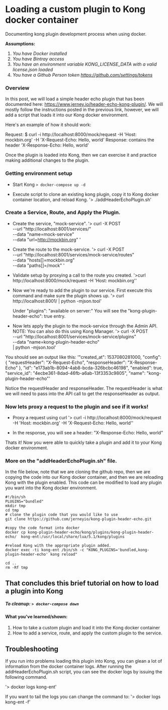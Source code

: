 # Loading a custom plugin to Kong docker container
Documenting kong plugin development process when using docker. 

**Assumptions:**

1. _You have Docker installed_
1. _You have Bintray access_
1. _You have an environment variable KONG_LICENSE_DATA with a valid license.json loaded_
1. _You have a Github Person token https://github.com/settings/tokens_

### Overview
In this post, we will load a simple header echo plugin that has been documented here: https://www.jerney.io/header-echo-kong-plugin/. We will mostly follow the instructions posted in the previous link, however, we will add a script that loads it into our Kong docker environment. 

Here's an example of how it should work:

Request: $ curl -i http://localhost:8000/mock/request -H 'Host: mockbin.org' -H 'X-Request-Echo: Hello, world'
Response: contains the header 'X-Response-Echo: Hello, world'

Once the plugin is loaded into Kong, then we can exercise it and practice making additional changes to the plugin. 

### Getting environment setup

- Start Kong
  `> docker-compose up -d`
  
- Execute script to clone an existing kong plugin, copy it to Kong docker container location, and reload Kong. 
  '> ./addHeaderEchoPlugin.sh'
  
### Create a Service, Route, and Apply the Plugin.

- Create the service, "mock-service". 
  '> curl -X POST \
  --url "http://localhost:8001/services/" \
  --data "name=mock-service" \
  --data "url=http://mockbin.org" \'
  
- Create the route to the mock-service.
  '> curl -X POST \
    --url "http://localhost:8001/services/mock-service/routes" \
    --data "hosts[]=mockbin.org" \
    --data "paths[]=/mock" \'
    
- Validate setup by proxying a call to the route you created. 
  '>curl http://localhost:8000/mock/request -H 'Host: mockbin.org''
  
- Now we're ready to add the plugin to our service. First execute this command and make sure the plugin shows up.
  '> curl http://localhost:8001/ | python -mjson.tool'
  
  Under "plugins": "available on server:" You will see the "kong-plugin-header-echo": true entry. 
  
- Now lets apply the plugin to the mock-service through the Admin API. NOTE: You can also do this using Kong Manager. 
  '> curl -X POST \
    --url "http://localhost:8001/services/mock-service/plugins" \
    --data "name=kong-plugin-header-echo" \
    | python -mjson.tool'
 
You should see an output like this:
'"created_at": 1537080281000,
    "config": {
        "requestHeader": "X-Request-Echo",
        "responseHeader": "X-Response-Echo"
    },
    "id": "e173ab1b-8094-4ab8-bcda-326bcbc46198",
    "enabled": true,
    "service_id": "4ecbe361-8dad-46fb-a6ab-13f3353c9805",
    "name": "kong-plugin-header-echo"'
    
 Notice the requestHeader and responseHeader. The requestHeader is what we will need to pass into the API call to get the responseHeader as output. 
 
 ### Now lets proxy a request to the plugin and see if it works!
 
 - Proxy a request using curl
  '> curl -i http://localhost:8000/mock/request -H 'Host: mockbin.org' -H 'X-Request-Echo: Hello, world''
  
 - In the response, you will see a header: "X-Response-Echo: Hello, world"
 
 Thats it! Now you were able to quickly take a plugin and add it to your Kong docker environment. 
 
 ### More on the "addHeaderEchoPlugin.sh" file. 

In the file below, note that we are cloning the github repo, then we are copying the code into our Kong docker container, and then we are reloading Kong with the plugin enabled. This code can be modified to load any plugin you want into the Kong docker environment. 

```
#!/bin/sh
PLUGINS="bundled"
mkdir tmp
cd tmp
# clone the plugin code that you would like to use
git clone https://github.com/jerneyio/kong-plugin-header-echo.git

#copy the code format into docker
docker cp kong-plugin-header-echo/kong/plugins/kong-plugin-header-echo/  kong-ent:/usr/local/share/lua/5.1/kong/plugins

#reload Kong with the appropriate plugin added. 
docker exec -ti kong-ent /bin/sh -c "KONG_PLUGINS='bundled,kong-plugin-header-echo' kong reload"

cd ..
rm -Rf tmp
```

## That concludes this brief tutorial on how to load a plugin into Kong

##### To cleanup: `> docker-compose down`

#### What you've learned/shown:

1. How to take a custom plugin and load it into the Kong docker container
2. How to add a service, route, and apply the custom plugin to the service. 


## Troubleshooting

If you run into problems loading this plugin into Kong, you can glean a lot of information from the docker container logs. After running the addHeaderEchoPlugin.sh script, you can see the docker logs by issuing the following command. 

  '> docker logs kong-ent'

If you want to tail the logs you can change the command to:
  '> docker logs kong-ent -f'
  
